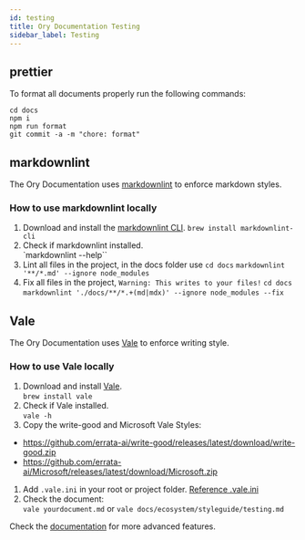 ```yaml
---
id: testing
title: Ory Documentation Testing
sidebar_label: Testing
---
```


## prettier

To format all documents properly run the following commands:

```
cd docs
npm i
npm run format
git commit -a -m "chore: format"
```

## markdownlint

The Ory Documentation uses
[markdownlint](https://github.com/igorshubovych/markdownlint) to enforce
markdown styles.

### How to use markdownlint locally

1. Download and install the
   [markdownlint CLI](https://github.com/igorshubovych/markdownlint-cli).
   `brew install markdownlint-cli`
1. Check if markdownlint installed.  
   `markdownlint --help``
1. Lint all files in the project, in the docs folder use `cd docs`
   `markdownlint '**/*.md' --ignore node_modules`
1. Fix all files in the project, `Warning: This writes to your files!` `cd docs`
   `markdownlint './docs/**/*.+(md|mdx)' --ignore node_modules --fix`

## Vale

The Ory Documentation uses [Vale](https://github.com/errata-ai/vale) to enforce
writing style.

### How to use Vale locally

1. Download and install [Vale](https://github.com/errata-ai/vale).  
   `brew install vale`
1. Check if Vale installed.  
   `vale -h`
1. Copy the write-good and Microsoft Vale Styles:

- https://github.com/errata-ai/write-good/releases/latest/download/write-good.zip
- https://github.com/errata-ai/Microsoft/releases/latest/download/Microsoft.zip

1. Add `.vale.ini` in your root or project folder.
   [Reference .vale.ini](https://raw.githubusercontent.com/ory/docs/master/docs/.vale.ini)
1. Check the document:  
   `vale yourdocument.md` or `vale docs/ecosystem/styleguide/testing.md`

Check the [documentation](https://docs.errata.ai/) for more advanced features.
